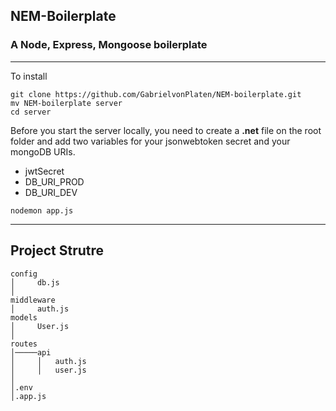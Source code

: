 ## NEM-Boilerplate
### A Node, Express, Mongoose boilerplate
---

To install
```
git clone https://github.com/GabrielvonPlaten/NEM-boilerplate.git
mv NEM-boilerplate server
cd server
```

Before you start the server locally, you need to create a **.net** file on the root folder and add two variables for your jsonwebtoken secret and your mongoDB URIs.
  + jwtSecret
  + DB_URI_PROD
  + DB_URI_DEV

```
nodemon app.js
```

---
## Project Strutre
```
config
│     db.js
│
middleware
│     auth.js
models
│     User.js
│
routes
│─────api
│     │   auth.js
│     │   user.js
│
│.env
│.app.js
```